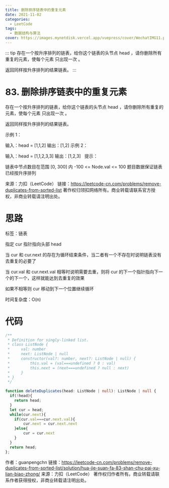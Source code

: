 ```yaml
---
title: 删除排序链表中的重复元素
date: 2021-11-02
categories: 
  - LeetCode
tags:
  - 数据结构与算法
cover: https://images.mynetdisk.vercel.app/vuepress/cover/WechatIMG11.png
---
```


::: tip
存在一个按升序排列的链表，给你这个链表的头节点 head ，请你删除所有重复的元素，使每个元素 只出现一次 。

返回同样按升序排列的结果链表。
:::

<!-- more -->

# 83. 删除排序链表中的重复元素
存在一个按升序排列的链表，给你这个链表的头节点 head ，请你删除所有重复的元素，使每个元素 只出现一次 。

返回同样按升序排列的结果链表。

示例 1：

输入：head = [1,1,2]
输出：[1,2]
示例 2：

输入：head = [1,1,2,3,3]
输出：[1,2,3]
 
提示：

链表中节点数目在范围 [0, 300] 内
-100 <= Node.val <= 100
题目数据保证链表已经按升序排列

来源：力扣（LeetCode）
链接：https://leetcode-cn.com/problems/remove-duplicates-from-sorted-list
著作权归领扣网络所有。商业转载请联系官方授权，非商业转载请注明出处。

# 思路
标签：链表

指定 cur 指针指向头部 head

当 cur 和 cur.next 的存在为循环结束条件，当二者有一个不存在时说明链表没有去重复的必要了

当 cur.val 和 cur.next.val 相等时说明需要去重，则将 cur 的下一个指针指向下一个的下一个，这样就能达到去重复的效果

如果不相等则 cur 移动到下一个位置继续循环

时间复杂度：O(n)

# 代码
```ts
/**
 * Definition for singly-linked list.
 * class ListNode {
 *     val: number
 *     next: ListNode | null
 *     constructor(val?: number, next?: ListNode | null) {
 *         this.val = (val===undefined ? 0 : val)
 *         this.next = (next===undefined ? null : next)
 *     }
 * }
 */

function deleteDuplicates(head: ListNode | null): ListNode | null {
  if(!head){
    return head; 
  }
  let cur = head;
  while(cur.next){
    if(cur.val===cur.next.val){
        cur.next = cur.next.next
    }else{
        cur = cur.next
    }
  }
  return head;
};
```
作者：guanpengchn
链接：https://leetcode-cn.com/problems/remove-duplicates-from-sorted-list/solution/hua-jie-suan-fa-83-shan-chu-pai-xu-lian-biao-zhong/
来源：力扣（LeetCode）
著作权归作者所有。商业转载请联系作者获得授权，非商业转载请注明出处。